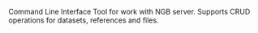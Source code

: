 Command Line Interface Tool for work with NGB server. Supports CRUD operations for datasets, references and files.